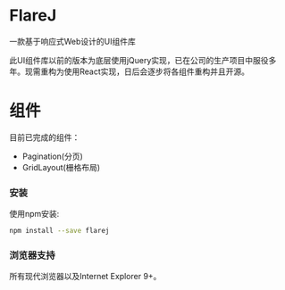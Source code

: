 # FlareJ
一款基于响应式Web设计的UI组件库

此UI组件库以前的版本为底层使用jQuery实现，已在公司的生产项目中服役多年。现需重构为使用React实现，日后会逐步将各组件重构并且开源。

# 组件
目前已完成的组件：
* Pagination(分页)
* GridLayout(栅格布局)

### 安装

使用npm安装:

```sh
npm install --save flarej
```

### 浏览器支持

所有现代浏览器以及Internet Explorer 9+。

